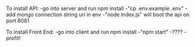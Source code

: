 To install API:
    -go into server and run npm install
    -"cp .env.example .env"
    -add mongo connection string uri in env
    -"node index.js" will boot the api on port 8081

To install Front End:
    -go into client and run npm install
    -"npm start"
    -????
    -profit!
